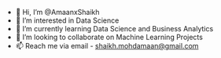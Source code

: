 - 👋 Hi, I’m @AmaanxShaikh
- 👀 I’m interested in Data Science
- 🌱 I’m currently learning Data Science and Business Analytics
- 💞️ I’m looking to collaborate on Machine Learning Projects
- 📫 Reach me via email - shaikh.mohdamaan@gmail.com

<!---
AmaanxShaikh/AmaanxShaikh is a ✨ special ✨ repository because its `README.md` (this file) appears on your GitHub profile.
You can click the Preview link to take a look at your changes.
--->
